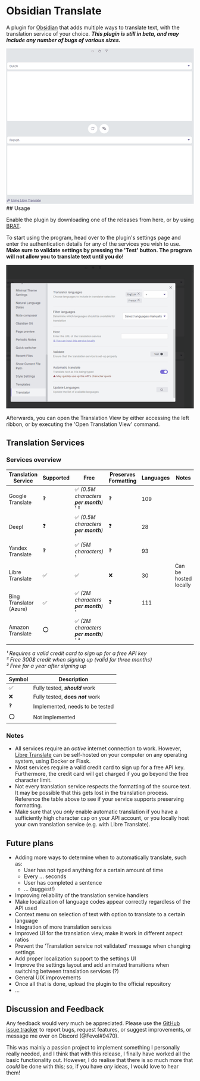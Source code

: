# Obsidian Translate

A plugin for [Obsidian](https://obsidian.md/) that adds multiple ways to translate text, with the translation service
of your choice. ***This plugin is still in beta, and may include any number of bugs of various sizes.***

<img src="https://raw.githubusercontent.com/Fevol/obsidian-translate/master/images/text_translation.gif" width="800">
## Usage

Enable the plugin by downloading one of the releases from here, or by
using [BRAT](https://github.com/TfTHacker/obsidian42-brat).

To start using the program, head over to the plugin's settings page and enter the authentication details for any of the
services you wish to use. **Make sure to validate settings by pressing the 'Test' button. The program will not 
allow you to translate text until you do!**

<img src="https://raw.githubusercontent.com/Fevol/obsidian-translate/master/images/text_settings_validate.gif" width="800">

Afterwards, you can open the Translation View by either accessing the left ribbon, or by executing the 
'Open Translation View' command.


## Translation Services

### Services overview

| Translation Service     | Supported | Free                                    | Preserves Formatting | Languages | Notes                 |
|-------------------------|-----------|-----------------------------------------|----------------------|-----------|-----------------------|
| Google Translate        | ❓         | ✅ *(0.5M characters **per month**)* ¹ ² | ❓                    | 109       |                       |
| Deepl                   | ❓         | ✅  *(0.5M characters **per month**)* ¹  | ❓                    | 28        |                       |
| Yandex Translate        | ❓         | ✅ *(5M characters)* ¹                   | ❓                    | 93        |                       |
| Libre Translate         | ✅         | ✅                                       | ❌                    | 30        | Can be hosted locally |
| Bing Translator (Azure) | ✅         | ✅  *(2M characters **per month**)* ¹    | ❓                    | 111       |                       |
| Amazon Translate        | ⭕         | ✅  *(2M characters **per month**)* ¹ ³  |                      |           |                       |

_¹ Requires a valid credit card to sign up for a free API key_<br>
_² Free 300$ credit when signing up (valid for three months)_<br>
_³ Free for a year after signing up_

| Symbol | Description                       |
|--------|-----------------------------------|
| ✅      | Fully tested, **_should_** work   |
| ❌      | Fully tested, **does _not_** work |
| ❓      | Implemented, needs to be tested   |
| ⭕      | Not implemented                   |

### Notes

- All services require an _active_ internet connection to work. However, [Libre Translate](https://libretranslate.com) can be self-hosted
on your computer on any operating system, using Docker or Flask.
- Most services require a valid credit card to sign up for a free API key. Furthermore, the credit card will get charged if you go beyond the free character limit.
- Not every translation service respects the formatting of the source text. It may be possible that this gets lost in
  the translation process. Reference the table above to see if your service supports preserving formatting.
- Make sure that you _only_ enable automatic translation if you have a sufficiently high character cap on your API
  account, or you locally host your own translation service (e.g. with Libre Translate).

## Future plans

- Adding more ways to determine when to automatically translate, such as:
    - User has not typed anything for a certain amount of time
    - Every ... seconds
    - User has completed a sentence
    - ... (suggest!)
- Improving reliability of the translation service handlers
- Make localization of language codes appear correctly regardless of the API used 
- Context menu on selection of text with option to translate to a certain language
- Integration of more translation services
- Improved UI for the translation view, make it work in different aspect ratios
- Prevent the 'Translation service not validated' message when changing settings
- Add proper localization support to the settings UI
- Improve the settings layout and add animated transitions when switching between translation services (?)
- General UIX improvements
- Once all that is done, upload the plugin to the official repository
- ...

## Discussion and Feedback

Any feedback would *very* much be appreciated. Please use the [GitHub issue tracker]() to report bugs, request features,
or suggest improvements, or message me over on Discord (@Fevol#9470).

This was mainly a passion project to implement something I personally really needed, and I think that with this release,
I finally have worked all the basic functionality out. However, I do realise that there is so much more that *could* be
done with this; so, if you have _any_ ideas, I would love to hear them!


